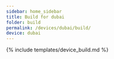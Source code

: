 ```yaml
---
sidebar: home_sidebar
title: Build for dubai
folder: build
permalink: /devices/dubai/build/
device: dubai
---
```

{% include templates/device_build.md %}
